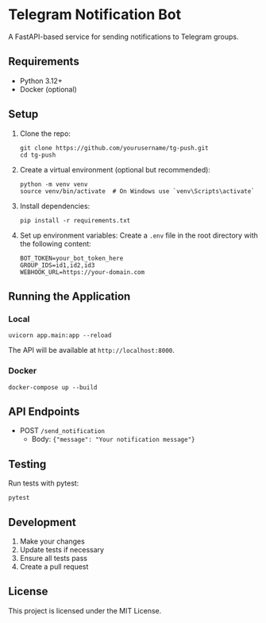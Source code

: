 # Telegram Notification Bot

A FastAPI-based service for sending notifications to Telegram groups.

## Requirements

- Python 3.12+
- Docker (optional)

## Setup

1. Clone the repo:

   ```
   git clone https://github.com/yourusername/tg-push.git
   cd tg-push
   ```

2. Create a virtual environment (optional but recommended):

   ```
   python -m venv venv
   source venv/bin/activate  # On Windows use `venv\Scripts\activate`
   ```

3. Install dependencies:

   ```
   pip install -r requirements.txt
   ```

4. Set up environment variables:
   Create a `.env` file in the root directory with the following content:
   ```
   BOT_TOKEN=your_bot_token_here
   GROUP_IDS=id1,id2,id3
   WEBHOOK_URL=https://your-domain.com
   ```

## Running the Application

### Local

```
uvicorn app.main:app --reload
```

The API will be available at `http://localhost:8000`.

### Docker

```
docker-compose up --build
```

## API Endpoints

- POST `/send_notification`
  - Body: `{"message": "Your notification message"}`

## Testing

Run tests with pytest:

```
pytest
```

## Development

1. Make your changes
2. Update tests if necessary
3. Ensure all tests pass
4. Create a pull request

## License

This project is licensed under the MIT License.

